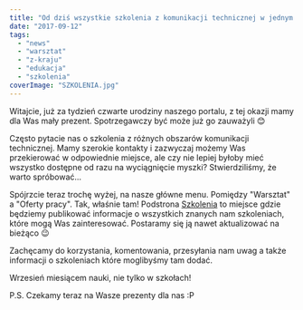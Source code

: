 ```yaml
---
title: "Od dziś wszystkie szkolenia z komunikacji technicznej w jednym miejscu!"
date: "2017-09-12"
tags:
  - "news"
  - "warsztat"
  - "z-kraju"
  - "edukacja"
  - "szkolenia"
coverImage: "SZKOLENIA.jpg"
---
```


Witajcie, już za tydzień czwarte urodziny naszego portalu, z tej okazji mamy dla
Was mały prezent. Spotrzegawczy być może już go zauważyli 😊

Często pytacie nas o szkolenia z różnych obszarów komunikacji technicznej. Mamy
szerokie kontakty i zazwyczaj możemy Was przekierować w odpowiednie miejsce, ale
czy nie lepiej byłoby mieć wszystko dostępne od razu na wyciągnięcie myszki?
Stwierdziliśmy, że warto spróbować...

Spójrzcie teraz trochę wyżej, na nasze główne menu. Pomiędzy "Warsztat" a
"Oferty pracy". Tak, właśnie tam! Podstrona
[Szkolenia](http://techwriter.pl/szkolenia/) to miejsce gdzie będziemy
publikować informacje o wszystkich znanych nam szkoleniach, które mogą Was
zainteresować. Postaramy się ją nawet aktualizować na bieżąco 😉

Zachęcamy do korzystania, komentowania, przesyłania nam uwag a także informacji
o szkoleniach które moglibyśmy tam dodać.

Wrzesień miesiącem nauki, nie tylko w szkołach!

P.S. Czekamy teraz na Wasze prezenty dla nas :P

